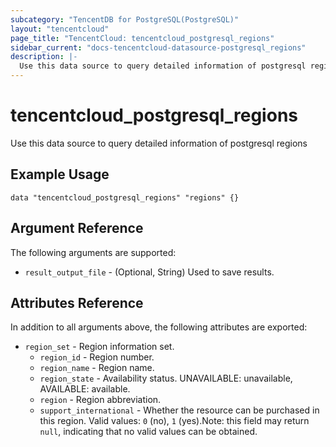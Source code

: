 ```yaml
---
subcategory: "TencentDB for PostgreSQL(PostgreSQL)"
layout: "tencentcloud"
page_title: "TencentCloud: tencentcloud_postgresql_regions"
sidebar_current: "docs-tencentcloud-datasource-postgresql_regions"
description: |-
  Use this data source to query detailed information of postgresql regions
---
```


# tencentcloud_postgresql_regions

Use this data source to query detailed information of postgresql regions

## Example Usage

```hcl
data "tencentcloud_postgresql_regions" "regions" {}
```

## Argument Reference

The following arguments are supported:

* `result_output_file` - (Optional, String) Used to save results.

## Attributes Reference

In addition to all arguments above, the following attributes are exported:

* `region_set` - Region information set.
  * `region_id` - Region number.
  * `region_name` - Region name.
  * `region_state` - Availability status. UNAVAILABLE: unavailable, AVAILABLE: available.
  * `region` - Region abbreviation.
  * `support_international` - Whether the resource can be purchased in this region. Valid values: `0` (no), `1` (yes).Note: this field may return `null`, indicating that no valid values can be obtained.


